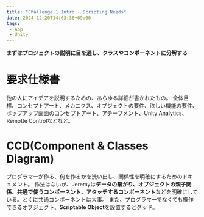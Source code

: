 ```yaml
---
title: "Challenge 1 Intro - Scripting Needs"
date: 2024-12-20T14:03:36+09:00
tags: 
 - App
 - Unity
---
```


**まずはプロジェクトの説明に目を通し、クラスやコンポーネントに分解する**

# 要求仕様書
他の人にアイデアを説明するための、あらゆる詳細が書かれたもの。
全体目標、コンセプトアート、メカニクス、オブジェクトの要件、欲しい機能の要件、ポップアップ画面のコンセプトアート、アチーブメント、Unity Analytics、Remotte Controlなどなど。

# CCD(Component & Classes Diagram)
プログラマーが作る、何を作るかを洗い出し、関係性を明確にするためのドキュメント。
作法はないが、Jeremyは**データの繋がり、オブジェクトの親子関係、共通で使うコンポーネント、アタッチするコンポーネント**などを明確にしている。とくに共通コンポーネントは大事。
また、プログラマーでなくても操作できるオブジェクト、**Scriptable Object**を設置するとグッド。
